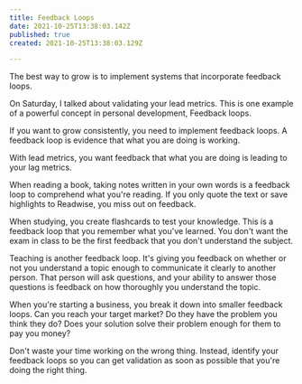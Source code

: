 ```yaml
---
title: Feedback Loops
date: 2021-10-25T13:38:03.142Z
published: true
created: 2021-10-25T13:38:03.129Z

---
```

The best way to grow is to implement systems that incorporate feedback loops.

On Saturday, I talked about validating your lead metrics. This is one example of a powerful concept in personal development, Feedback loops.

If you want to grow consistently, you need to implement feedback loops. A feedback loop is evidence that what you are doing is working.

With lead metrics, you want feedback that what you are doing is leading to your lag metrics.

When reading a book, taking notes written in your own words is a feedback loop to comprehend what you're reading. If you only quote the text or save highlights to Readwise, you miss out on feedback.

When studying, you create flashcards to test your knowledge. This is a feedback loop that you remember what you've learned. You don't want the exam in class to be the first feedback that you don't understand the subject.

Teaching is another feedback loop. It's giving you feedback on whether or not you understand a topic enough to communicate it clearly to another person. That person will ask questions, and your ability to answer those questions is feedback on how thoroughly you understand the topic.

When you're starting a business, you break it down into smaller feedback loops. Can you reach your target market? Do they have the problem you think they do? Does your solution solve their problem enough for them to pay you money?

Don't waste your time working on the wrong thing. Instead, identify your feedback loops so you can get validation as soon as possible that you're doing the right thing.
